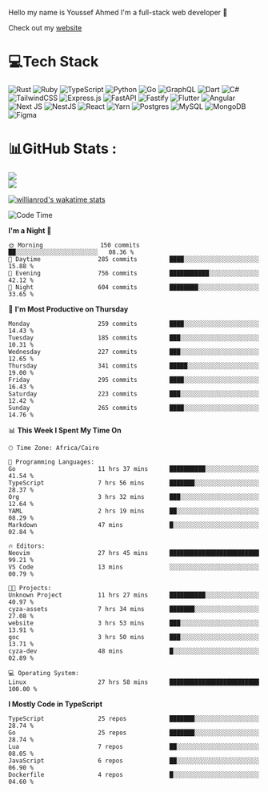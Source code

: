 Hello my name is Youssef Ahmed I'm a full-stack web developer 👋

Check out my [website](https://youssefahmed.vercel.app)
 
# 💻Tech Stack

![Rust](https://img.shields.io/badge/rust-%23000000.svg?style=for-the-badge&logo=rust&logoColor=white) ![Ruby](https://img.shields.io/badge/ruby-%23CC342D.svg?style=for-the-badge&logo=ruby&logoColor=white) ![TypeScript](https://img.shields.io/badge/typescript-%23007ACC.svg?style=for-the-badge&logo=typescript&logoColor=white) ![Python](https://img.shields.io/badge/python-3670A0?style=for-the-badge&logo=python&logoColor=ffdd54) ![Go](https://img.shields.io/badge/go-%2300ADD8.svg?style=for-the-badge&logo=go&logoColor=white) ![GraphQL](https://img.shields.io/badge/-GraphQL-E10098?style=for-the-badge&logo=graphql&logoColor=white) ![Dart](https://img.shields.io/badge/dart-%230175C2.svg?style=for-the-badge&logo=dart&logoColor=white) ![C#](https://img.shields.io/badge/c%23-%23239120.svg?style=for-the-badge&logo=c-sharp&logoColor=white) ![TailwindCSS](https://img.shields.io/badge/tailwindcss-%2338B2AC.svg?style=for-the-badge&logo=tailwind-css&logoColor=white) ![Express.js](https://img.shields.io/badge/express.js-%23404d59.svg?style=for-the-badge&logo=express&logoColor=%2361DAFB) ![FastAPI](https://img.shields.io/badge/FastAPI-005571?style=for-the-badge&logo=fastapi) ![Fastify](https://img.shields.io/badge/fastify-%23000000.svg?style=for-the-badge&logo=fastify&logoColor=white) ![Flutter](https://img.shields.io/badge/Flutter-%2302569B.svg?style=for-the-badge&logo=Flutter&logoColor=white) ![Angular](https://img.shields.io/badge/angular-%23DD0031.svg?style=for-the-badge&logo=angular&logoColor=white) ![Next JS](https://img.shields.io/badge/Next-black?style=for-the-badge&logo=next.js&logoColor=white) ![NestJS](https://img.shields.io/badge/nestjs-%23E0234E.svg?style=for-the-badge&logo=nestjs&logoColor=white) ![React](https://img.shields.io/badge/react-%2320232a.svg?style=for-the-badge&logo=react&logoColor=%2361DAFB) ![Yarn](https://img.shields.io/badge/yarn-%232C8EBB.svg?style=for-the-badge&logo=yarn&logoColor=white) ![Postgres](https://img.shields.io/badge/postgres-%23316192.svg?style=for-the-badge&logo=postgresql&logoColor=white) ![MySQL](https://img.shields.io/badge/mysql-%2300f.svg?style=for-the-badge&logo=mysql&logoColor=white) ![MongoDB](https://img.shields.io/badge/MongoDB-%234ea94b.svg?style=for-the-badge&logo=mongodb&logoColor=white)     ![Figma](https://img.shields.io/badge/figma-%23F24E1E.svg?style=for-the-badge&logo=figma&logoColor=white)

# 📊GitHub Stats :

![](https://github-readme-stats.vercel.app/api?username=joetifa2003&theme=tokyonight&hide_border=false&include_all_commits=false&count_private=false)<br/>
![](https://github-readme-streak-stats.herokuapp.com/?user=joetifa2003&theme=tokyonight&hide_border=false)<br/>

[![willianrod's wakatime stats](https://github-readme-stats.vercel.app/api/wakatime?username=joetifa2003&layout=compact)](https://github.com/anuraghazra/github-readme-stats)
<!--START_SECTION:waka-->
![Code Time](http://img.shields.io/badge/Code%20Time-3%2C135%20hrs%2027%20mins-blue)

**I'm a Night 🦉** 

```text
🌞 Morning                150 commits         ██░░░░░░░░░░░░░░░░░░░░░░░   08.36 % 
🌆 Daytime                285 commits         ████░░░░░░░░░░░░░░░░░░░░░   15.88 % 
🌃 Evening                756 commits         ███████████░░░░░░░░░░░░░░   42.12 % 
🌙 Night                  604 commits         ████████░░░░░░░░░░░░░░░░░   33.65 % 
```
📅 **I'm Most Productive on Thursday** 

```text
Monday                   259 commits         ████░░░░░░░░░░░░░░░░░░░░░   14.43 % 
Tuesday                  185 commits         ███░░░░░░░░░░░░░░░░░░░░░░   10.31 % 
Wednesday                227 commits         ███░░░░░░░░░░░░░░░░░░░░░░   12.65 % 
Thursday                 341 commits         █████░░░░░░░░░░░░░░░░░░░░   19.00 % 
Friday                   295 commits         ████░░░░░░░░░░░░░░░░░░░░░   16.43 % 
Saturday                 223 commits         ███░░░░░░░░░░░░░░░░░░░░░░   12.42 % 
Sunday                   265 commits         ████░░░░░░░░░░░░░░░░░░░░░   14.76 % 
```


📊 **This Week I Spent My Time On** 

```text
🕑︎ Time Zone: Africa/Cairo

💬 Programming Languages: 
Go                       11 hrs 37 mins      ██████████░░░░░░░░░░░░░░░   41.54 % 
TypeScript               7 hrs 56 mins       ███████░░░░░░░░░░░░░░░░░░   28.37 % 
Org                      3 hrs 32 mins       ███░░░░░░░░░░░░░░░░░░░░░░   12.64 % 
YAML                     2 hrs 19 mins       ██░░░░░░░░░░░░░░░░░░░░░░░   08.29 % 
Markdown                 47 mins             █░░░░░░░░░░░░░░░░░░░░░░░░   02.84 % 

🔥 Editors: 
Neovim                   27 hrs 45 mins      █████████████████████████   99.21 % 
VS Code                  13 mins             ░░░░░░░░░░░░░░░░░░░░░░░░░   00.79 % 

🐱‍💻 Projects: 
Unknown Project          11 hrs 27 mins      ██████████░░░░░░░░░░░░░░░   40.97 % 
cyza-assets              7 hrs 34 mins       ███████░░░░░░░░░░░░░░░░░░   27.08 % 
website                  3 hrs 53 mins       ███░░░░░░░░░░░░░░░░░░░░░░   13.91 % 
goc                      3 hrs 50 mins       ███░░░░░░░░░░░░░░░░░░░░░░   13.71 % 
cyza-dev                 48 mins             █░░░░░░░░░░░░░░░░░░░░░░░░   02.89 % 

💻 Operating System: 
Linux                    27 hrs 58 mins      █████████████████████████   100.00 % 
```

**I Mostly Code in TypeScript** 

```text
TypeScript               25 repos            ███████░░░░░░░░░░░░░░░░░░   28.74 % 
Go                       25 repos            ███████░░░░░░░░░░░░░░░░░░   28.74 % 
Lua                      7 repos             ██░░░░░░░░░░░░░░░░░░░░░░░   08.05 % 
JavaScript               6 repos             ██░░░░░░░░░░░░░░░░░░░░░░░   06.90 % 
Dockerfile               4 repos             █░░░░░░░░░░░░░░░░░░░░░░░░   04.60 % 
```




<!--END_SECTION:waka-->
